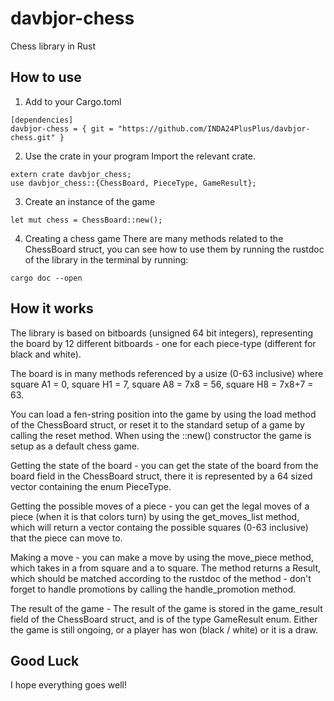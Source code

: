 # davbjor-chess
Chess library in Rust

## How to use
1. Add to your Cargo.toml
```
[dependencies]
davbjor-chess = { git = "https://github.com/INDA24PlusPlus/davbjor-chess.git" }

```

2. Use the crate in your program
Import the relevant crate.
```
extern crate davbjor_chess;
use davbjor_chess::{ChessBoard, PieceType, GameResult};
```

3. Create an instance of the game
```
let mut chess = ChessBoard::new();
```

4. Creating a chess game
There are many methods related to the ChessBoard struct, you can see how to use them by running the rustdoc of the library in the terminal by running:
```
cargo doc --open
```

## How it works
The library is based on bitboards (unsigned 64 bit integers), representing the board by 12 different bitboards - one for each piece-type (different for black and white).

The board is in many methods referenced by a usize (0-63 inclusive) where square A1 = 0, square H1 = 7, square A8 = 7x8 = 56, square H8 = 7x8+7 = 63.

You can load a fen-string position into the game by using the load method of the ChessBoard struct, or reset it to the standard setup of a game by calling the reset method. When using the ::new() constructor the game is setup as a default chess game.

Getting the state of the board - you can get the state of the board from the board field in the ChessBoard struct, there it is represented by a 64 sized vector containing the enum PieceType.

Getting the possible moves of a piece - you can get the legal moves of a piece (when it is that colors turn) by using the get_moves_list method, which will return a vector containg the possible squares (0-63 inclusive) that the piece can move to.

Making a move - you can make a move by using the move_piece method, which takes in a from square and a to square. The method returns a Result, which should be matched according to the rustdoc of the method - don't forget to handle promotions by calling the handle_promotion method.

The result of the game - The result of the game is stored in the game_result field of the ChessBoard struct, and is of the type GameResult enum. Either the game is still ongoing, or a player has won (black / white) or it is a draw.

## Good Luck
I hope everything goes well!